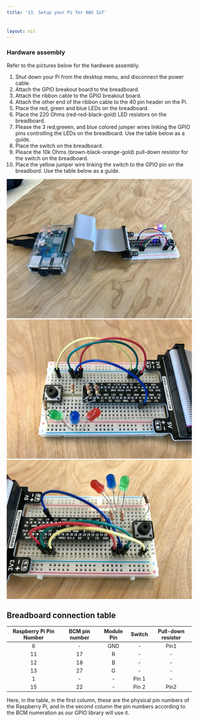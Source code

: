 ```yaml
---
title: '13. Setup your Pi for AWS IoT'


layout: nil
---
```


###	Hardware assembly

Refer to the pictures below for the hardware assembly.

1. Shut down your Pi from the desktop menu, and disconnect the power cable.
2. Attach the GPIO breakout board to the breadboard.
3. Attach the ribbon cable to the GPIO breakout board.
4. Attach the other end of the ribbon cable to the 40 pin header on the Pi.
5. Place the red, green and blue LEDs on the breadboard.
6. Place the 220 Ohms (red-red-black-gold) LED resistors on the breadboard.
7. Please the 3 red,greeen, and blue colored jumper wires linking the GPIO pins controlling the LEDs on the breadboard. Use the table below as a guide.
8. Place the switch on the breadboard.
9. Pleace the 10k Ohms (brown-black-orange-gold) pull-down resistor for the switch on the breadboard. 
9. Place the yellow jumper wire linking the switch to the GPIO pin on the breadbord. Use the table below as a guide.

![Pi_iot_complete](../assets/pi_iot_complete.jpeg)
![Pi_iot_board_1](../assets/pi_iot_board_1.jpg) ![Pi_iot_board_2](../assets/pi_iot_board_2.jpg)

## Breadboard connection table

Raspberry Pi Pin Number | BCM pin number | Module Pin | Switch | Pull-down resistor
 :---: | :---: | :---: | :---: | :---: 
6| - | GND | - | Pin1
11|	17|	R|	-|	-
12|	18|	B|	-|	-
13|	27|	G|	-|	-
1|	-|	-|	Pin 1|	-
15|	22|	-|	Pin 2|	Pin2

Here, in the table, in the first column, these are the physical pin numbers of the Raspberry Pi, and in the second column the pin numbers according to the BCM numeration as our GPIO library will use it.


